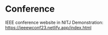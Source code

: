 # Conference
IEEE conference website
in NITJ
Demonstration: https://ieeewconf23.netlify.app/index.html

